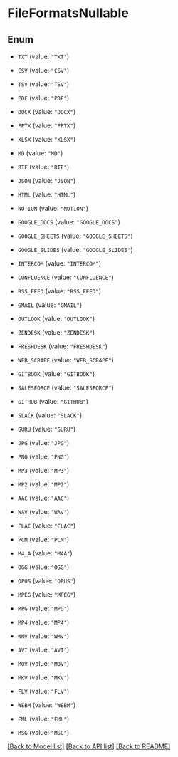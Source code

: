 # FileFormatsNullable

## Enum


* `TXT` (value: `"TXT"`)

* `CSV` (value: `"CSV"`)

* `TSV` (value: `"TSV"`)

* `PDF` (value: `"PDF"`)

* `DOCX` (value: `"DOCX"`)

* `PPTX` (value: `"PPTX"`)

* `XLSX` (value: `"XLSX"`)

* `MD` (value: `"MD"`)

* `RTF` (value: `"RTF"`)

* `JSON` (value: `"JSON"`)

* `HTML` (value: `"HTML"`)

* `NOTION` (value: `"NOTION"`)

* `GOOGLE_DOCS` (value: `"GOOGLE_DOCS"`)

* `GOOGLE_SHEETS` (value: `"GOOGLE_SHEETS"`)

* `GOOGLE_SLIDES` (value: `"GOOGLE_SLIDES"`)

* `INTERCOM` (value: `"INTERCOM"`)

* `CONFLUENCE` (value: `"CONFLUENCE"`)

* `RSS_FEED` (value: `"RSS_FEED"`)

* `GMAIL` (value: `"GMAIL"`)

* `OUTLOOK` (value: `"OUTLOOK"`)

* `ZENDESK` (value: `"ZENDESK"`)

* `FRESHDESK` (value: `"FRESHDESK"`)

* `WEB_SCRAPE` (value: `"WEB_SCRAPE"`)

* `GITBOOK` (value: `"GITBOOK"`)

* `SALESFORCE` (value: `"SALESFORCE"`)

* `GITHUB` (value: `"GITHUB"`)

* `SLACK` (value: `"SLACK"`)

* `GURU` (value: `"GURU"`)

* `JPG` (value: `"JPG"`)

* `PNG` (value: `"PNG"`)

* `MP3` (value: `"MP3"`)

* `MP2` (value: `"MP2"`)

* `AAC` (value: `"AAC"`)

* `WAV` (value: `"WAV"`)

* `FLAC` (value: `"FLAC"`)

* `PCM` (value: `"PCM"`)

* `M4_A` (value: `"M4A"`)

* `OGG` (value: `"OGG"`)

* `OPUS` (value: `"OPUS"`)

* `MPEG` (value: `"MPEG"`)

* `MPG` (value: `"MPG"`)

* `MP4` (value: `"MP4"`)

* `WMV` (value: `"WMV"`)

* `AVI` (value: `"AVI"`)

* `MOV` (value: `"MOV"`)

* `MKV` (value: `"MKV"`)

* `FLV` (value: `"FLV"`)

* `WEBM` (value: `"WEBM"`)

* `EML` (value: `"EML"`)

* `MSG` (value: `"MSG"`)


[[Back to Model list]](../README.md#documentation-for-models) [[Back to API list]](../README.md#documentation-for-api-endpoints) [[Back to README]](../README.md)


